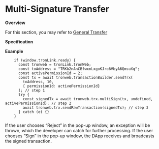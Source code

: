 # Multi-Signature Transfer

**Overview**

For this section, you may refer to [General Transfer](/dapp/general-transfer)

**Specification**

**Example**

```shell 
    if (window.tronLink.ready) {
      const tronweb = tronLink.tronWeb;
      const toAddress = "TRKb2nAnCBfwxnLxgoKJro6VbyA6QmsuXq";
      const activePermissionId = 2;
      const tx = await tronweb.transactionBuilder.sendTrx(
        toAddress, 10,
        { permissionId: activePermissionId}
      ); // step 1
      try {
        const signedTx = await tronweb.trx.multiSign(tx, undefined, activePermissionId); // step 2
        await tronweb.trx.sendRawTransaction(signedTx); // step 3
      } catch (e) {}
    }
```

If the user chooses “Reject” in the pop-up window, an exception will be thrown, which the developer can catch for further processing. If the user chooses “Sign” in the pop-up window, the DApp receives and broadcasts the signed transaction.


